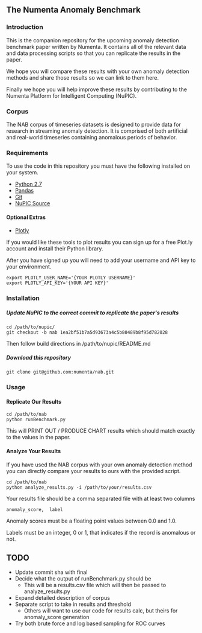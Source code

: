 The Numenta Anomaly Benchmark
-----------------------------

### Introduction

This is the companion repository for the upcoming anomaly detection benchmark
paper written by Numenta. It contains all of the relevant data and data
processing scripts so that you can replicate the results in the paper.

We hope you will compare these results with your own anomaly detection methods
and share those results so we can link to them here.

Finally we hope you will help improve these results by contributing to the
Numenta Platform for Intelligent Computing (NuPIC).

### Corpus

The NAB corpus of timeseries datasets is designed to provide data for research
in streaming anomaly detection. It is comprised of both artificial and
real-world timeseries containing anomalous periods of behavior.

### Requirements

To use the code in this repository you must have the following installed on
your system.

- [Python 2.7](https://www.python.org/download/)
- [Pandas](http://pandas.pydata.org/)
- [Git](http://git-scm.com/book/en/Getting-Started-Installing-Git)
- [NuPIC Source](http://www.github.com/numenta/nupic)

#### Optional Extras

- [Plotly](https://plot.ly/)

If you would like these tools to plot results you can sign up for a free Plot.ly
account and install their Python library.

After you have signed up you will need to add your username and API key to your
environment.

    export PLOTLY_USER_NAME='{YOUR PLOTLY USERNAME}'
    export PLOTLY_API_KEY='{YOUR API KEY}'

### Installation

##### Update NuPIC to the correct commit to replicate the paper's results

    cd /path/to/nupic/
    git checkout -b nab 1ea2bf51b7a5d93673a4c5b80489b8f95d782028

Then follow build directions in /path/to/nupic/README.md

##### Download this repository

    git clone git@github.com:numenta/nab.git

### Usage


#### Replicate Our Results

    cd /path/to/nab
    python runBenchmark.py

This will PRINT OUT / PRODUCE CHART results which should match
exactly to the values in the paper.

#### Analyze Your Results

If you have used the NAB corpus with your own anomaly detection method you can
directly compare your results to ours with the provided script.

    cd /path/to/nab
    python analyze_results.py -i /path/to/your/results.csv

Your results file should be a comma separated file with at least two
columns

    anomaly_score,  label

Anomaly scores must be a floating point values between 0.0 and 1.0.

Labels must be an integer, 0 or 1, that indicates if the record is anomalous
or not.

## TODO

- Update commit sha with final
- Decide what the output of runBenchmark.py should be
  - This will be a results.csv file which will then be passed to analyze_results.py
- Expand detailed description of corpus
- Separate script to take in results and threshold
  - Others will want to use our code for results calc, but theirs for anomaly_score generation
- Try both brute force and log based sampling for ROC curves
